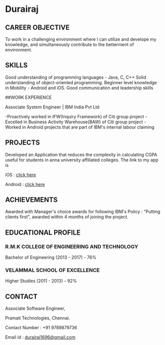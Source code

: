 # Durairaj

 
## CAREER OBJECTIVE

To work in a challenging environment where I can utilize and develope my knowledge, and simultaneously contribute to the betterment of environment.

## SKILLS

Good understanding of programming languages - Java, C, C++
Solid understanding of object-oriented programming.
Beginner level knowledge in Mobility - Android and iOS.
Good communication and leadership skills

##WORK EXPERIENCE

Associate System Engineer | IBM India Pvt Ltd 

-Proactively worked in IFW(Inquiry Framework) of Citi group project
-Excelled in Business Activity Warehouse(BAW) of Citi group project
-Worked in Android projects that are part of IBM's internal labour claiming

## PROJECTS

Developed an Application that reduces the complexity in calculating CGPA useful for students in anna university affiliated colleges. The link to my app is

iOS : [click here](https://itunes.apple.com/in/app/cgpa-game/id1131140849?mt=8#)

Android : [click here](https://play.google.com/store/apps/details?id=helloagain.newthink.com.perfect_cgpa)

## ACHIEVEMENTS

Awarded with Manager's choice awards for following IBM's Policy : "Putting clients first", awarded within 4 months of joining the project.

## EDUCATIONAL PROFILE

### R.M.K COLLEGE OF ENGINEERING AND TECHNOLOGY
Bachelor of Engineering (2013 - 2017) - 76%


### VELAMMAL SCHOOL OF EXCELLENCE
Higher Studies (2011 - 2013) - 92%


## CONTACT

Associate Software Engineer,

Pramati Technologies, Chennai.

Contact Number : +91 9789879736

Email id       : durairaj1696@gmail.com
